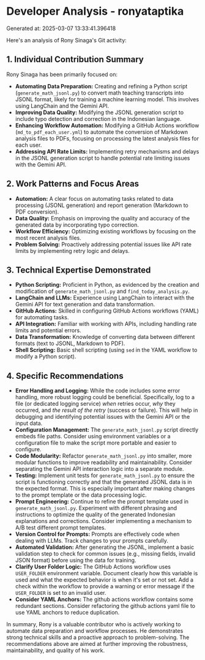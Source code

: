 # Developer Analysis - ronyataptika
Generated at: 2025-03-07 13:33:41.396418

Here's an analysis of Rony Sinaga's Git activity:

## 1. Individual Contribution Summary

Rony Sinaga has been primarily focused on:

*   **Automating Data Preparation:** Creating and refining a Python script (`generate_math_jsonl.py`) to convert math teaching transcripts into JSONL format, likely for training a machine learning model. This involves using LangChain and the Gemini API.
*   **Improving Data Quality:** Modifying the JSONL generation script to include typo detection and correction in the Indonesian language.
*   **Enhancing Workflow Automation:** Modifying a GitHub Actions workflow (`md_to_pdf_each_user.yml`) to automate the conversion of Markdown analysis files to PDFs, focusing on processing the latest analysis files for each user.
*   **Addressing API Rate Limits:** Implementing retry mechanisms and delays in the JSONL generation script to handle potential rate limiting issues with the Gemini API.

## 2. Work Patterns and Focus Areas

*   **Automation:**  A clear focus on automating tasks related to data processing (JSONL generation) and report generation (Markdown to PDF conversion).
*   **Data Quality:**  Emphasis on improving the quality and accuracy of the generated data by incorporating typo correction.
*   **Workflow Efficiency:** Optimizing existing workflows by focusing on the most recent analysis files.
*   **Problem Solving:** Proactively addressing potential issues like API rate limits by implementing retry logic and delays.

## 3. Technical Expertise Demonstrated

*   **Python Scripting:**  Proficient in Python, as evidenced by the creation and modification of `generate_math_jsonl.py` and `find_today_analysis.py`.
*   **LangChain and LLMs:**  Experience using LangChain to interact with the Gemini API for text generation and data transformation.
*   **GitHub Actions:**  Skilled in configuring GitHub Actions workflows (YAML) for automating tasks.
*   **API Integration:**  Familiar with working with APIs, including handling rate limits and potential errors.
*   **Data Transformation:**  Knowledge of converting data between different formats (text to JSONL, Markdown to PDF).
*   **Shell Scripting:** Basic shell scripting (using `sed` in the YAML workflow to modify a Python script).

## 4. Specific Recommendations

*   **Error Handling and Logging:**  While the code includes some error handling, more robust logging could be beneficial.  Specifically, log to a file (or dedicated logging service) *when* retries occur, *why* they occurred, and *the result of the retry* (success or failure). This will help in debugging and identifying potential issues with the Gemini API or the input data.
*   **Configuration Management:** The `generate_math_jsonl.py` script directly embeds file paths.  Consider using environment variables or a configuration file to make the script more portable and easier to configure.
*   **Code Modularity:** Refactor `generate_math_jsonl.py` into smaller, more modular functions to improve readability and maintainability.  Consider separating the Gemini API interaction logic into a separate module.
*   **Testing:**  Implement unit tests for `generate_math_jsonl.py` to ensure the script is functioning correctly and that the generated JSONL data is in the expected format. This is especially important after making changes to the prompt template or the data processing logic.
*   **Prompt Engineering:**  Continue to refine the prompt template used in `generate_math_jsonl.py`. Experiment with different phrasing and instructions to optimize the quality of the generated Indonesian explanations and corrections.  Consider implementing a mechanism to A/B test different prompt templates.
*   **Version Control for Prompts:** Prompts are effectively code when dealing with LLMs. Track changes to your prompts carefully.
*   **Automated Validation:** After generating the JSONL, implement a basic validation step to check for common issues (e.g., missing fields, invalid JSON format) before using the data for training.
*   **Clarify User Folder Logic:**  The GitHub Actions workflow uses `USER_FOLDER` environment variable.  Document clearly how this variable is used and what the expected behavior is when it's set or not set. Add a check within the workflow to provide a warning or error message if the `USER_FOLDER` is set to an invalid user.
*   **Consider YAML Anchors:** The github actions workflow contains some redundant sections. Consider refactoring the github actions yaml file to use YAML anchors to reduce duplication.

In summary, Rony is a valuable contributor who is actively working to automate data preparation and workflow processes. He demonstrates strong technical skills and a proactive approach to problem-solving. The recommendations above are aimed at further improving the robustness, maintainability, and quality of his work.
